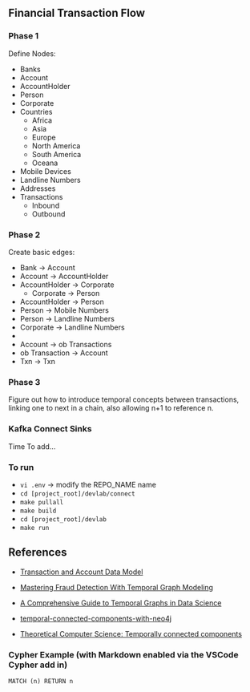 ## Financial Transaction Flow 


### Phase 1

Define Nodes:

  - Banks
  - Account
  - AccountHolder
  - Person
  - Corporate
  - Countries
    - Africa
    - Asia
    - Europe
    - North America
    - South America
    - Oceana
  - Mobile Devices
  - Landline Numbers
  - Addresses
  - Transactions
    - Inbound
    - Outbound


### Phase 2

Create basic edges:

  - Bank -> Account
  - Account -> AccountHolder
  - AccountHolder -> Corporate
    - Corporate -> Person
  - AccountHolder -> Person
  - Person -> Mobile Numbers
  - Person -> Landline Numbers
  - Corporate -> Landline Numbers
  - 
  - Account -> ob Transactions
  - ob Transaction -> Account
  - Txn -> Txn

### Phase 3

Figure out how to introduce temporal concepts between transactions, linking one to next in a chain, also allowing n+1 to reference n.


### Kafka Connect Sinks

Time To add...


### To run

- `vi .env`    -> modify the REPO_NAME name
- `cd [project_root]/devlab/connect`
- `make pullall`
- `make build`
- `cd [project_root]/devlab`
- `make run`


## References


- [Transaction and Account Data Model](https://neo4j.com/developer/industry-use-cases/data-models/transactions/transactions-base-model/?_gl=1*d43n9l*_gcl_au*MTc2MjA3MzA3NS4xNzUzMjY3Mzc5*_ga*NzU1MTc3ODQwLjE3NTMyNjczNzk.*_ga_DL38Q8KGQC*czE3NTMyNjczNzkkbzEkZzEkdDE3NTMyNzM2MzIkajYwJGwwJGgw*_ga_DZP8Z65KK4*czE3NTMyNjczNzkkbzEkZzEkdDE3NTMyNzM2MzIkajYwJGwwJGgw)


- [Mastering Fraud Detection With Temporal Graph Modeling](https://neo4j.com/blog/developer/mastering-fraud-detection-temporal-graph/)

- [A Comprehensive Guide to Temporal Graphs in Data Science](https://www.analyticsvidhya.com/blog/2023/12/a-comprehensive-guide-to-temporal-graphs-in-data-science/)

- [temporal-connected-components-with-neo4j](https://github.com/halftermeyer/temporal-connected-components-with-neo4j/tree/main)

- [Theoretical Computer Science: Temporally connected components](https://www.sciencedirect.com/science/article/pii/S0304397524003748)

### Cypher Example (with Markdown enabled via the VSCode Cypher add in)

```cypher
MATCH (n) RETURN n
```
